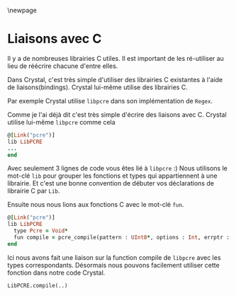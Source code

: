 \newpage

# Liaisons avec C

Il y a de nombreuses librairies C utiles. Il est important de les ré-utiliser
au lieu de réécrire chacune d'entre elles.

Dans Crystal, c'est très simple d'utiliser des librairies C existantes
à l'aide de liaisons(bindings). Crystal lui-même utilise des librairies C.

Par exemple Crystal utilise `libpcre` dans son implémentation de `Regex`.

Comme je l'ai déjà dit c'est très simple d'écrire des liaisons avec C.
Crystal utilise lui-même `libpcre` comme cela

```ruby
@[Link("pcre")]
lib LibPCRE
...
end
```

Avec seulement 3 lignes de code vous êtes lié à `libpcre` :)
Nous utilisons le mot-clé `lib` pour grouper les fonctions et types
qui appartiennent à une librairie. Et c'est une bonne convention de
débuter vos déclarations de librairie C par `Lib`.

Ensuite nous nous lions aux fonctions C avec le mot-clé `fun`.

```ruby
@[Link("pcre")]
lib LibPCRE
  type Pcre = Void*
  fun compile = pcre_compile(pattern : UInt8*, options : Int, errptr : UInt8**, erroffset : Int*, tableptr : Void*) : Pcre
end
```

Ici nous avons fait une liaison sur la function compile de `libpcre` avec les types correspondants.
Désormais nous pouvons facilement utiliser cette fonction dans notre code Crystal.

```crystal
LibPCRE.compile(..)
```
